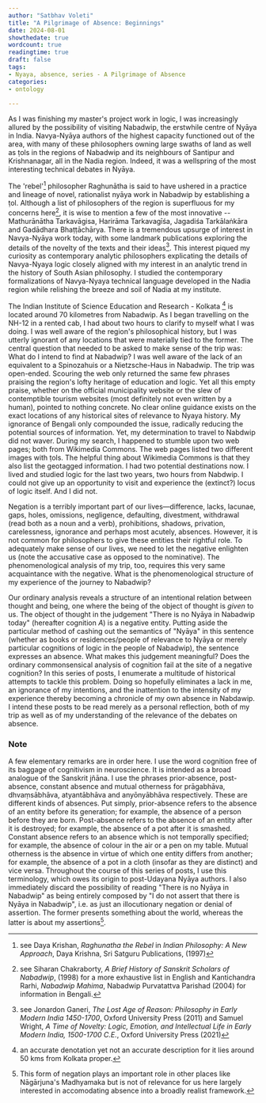 ```yaml
---
author: "Satbhav Voleti"
title: "A Pilgrimage of Absence: Beginnings"
date: 2024-08-01
showthedate: true
wordcount: true
readingtime: true
draft: false
tags: 
- Nyaya, absence, series - A Pilgrimage of Absence
categories:
- ontology
    
--- 
```


As I was finishing my master's project work in logic, I was increasingly allured by the possibility of visiting Nabadwip, the erstwhile centre of Nyāya in India. Navya-Nyāya authors of the highest capacity functioned out of the area, with many of these philosophers owning large swaths of land as well as ṭols in the regions of Nabadwip and its neighbours of Santipur and Krishnanagar, all in the Nadia region. Indeed, it was a wellspring of the most interesting technical debates in Nyāya. 

The 'rebel'[^1] philosopher Raghunātha is said to have ushered in a practice and lineage of novel, rationalist nyāya work in Nabadwip by establishing a ṭol. Although a list of philosophers of the region is superfluous for my concerns here[^2], it is wise to mention a few of the most innovative -- Mathurānātha Tarkavāgisa, Harirāma Tarkavagīśa, Jagadiśa Tarkālaṅkāra and Gadādhara Bhaṭṭāchārya. There is a tremendous upsurge of interest in Navya-Nyāya work today, with some landmark publications exploring the details of the novelty of the texts and their ideas[^3]. This interest piqued my curiosity as contemporary analytic philosophers explicating the details of Navya-Nyaya logic closely aligned with my interest in an analytic trend in the history of South Asian philosophy. I studied the contemporary formalizations of Navya-Nyaya technical language developed in the Nadia region while relishing the breeze and soil of Nadia at my institute. 

The Indian Institute of Science Education and Research - Kolkata [^4]  is located around 70 kilometres from Nabadwip. As I began travelling on the NH-12 in a rented cab, I had about two hours to clarify to myself what I was doing. I was well aware of the region's philosophical history, but I was utterly ignorant of any locations that were materially tied to the former. The central question that needed to be asked to make sense of the trip was: What do I intend to find at Nabadwip? I was well aware of the lack of an equivalent to a Spinozahuis or a Nietzsche-Haus in Nabadwip. The trip was open-ended. Scouring the web only returned the same few phrases praising the region's lofty heritage of education and logic. Yet all this empty praise, whether on the official municipality website or the slew of contemptible tourism websites (most definitely not even written by a human), pointed to nothing concrete. No clear online guidance exists on the exact locations of any historical sites of relevance to Nyaya history. My ignorance of Bengali only compounded the issue, radically reducing the potential sources of information. Yet, my determination to travel to Nabdwip did not waver. During my search, I happened to stumble upon two web pages; both from Wikimedia Commons. The web pages listed two different images with ṭols. The helpful thing about Wikimedia Commons is that they also list the geotagged information. I had two potential destinations now. I lived and studied logic for the last two years, two hours from Nabdwip. I could not give up an opportunity to visit and experience the (extinct?) locus of logic itself. And I did not. 

Negation is a terribly important part of our lives—difference, lacks, lacunae, gaps, holes, omissions, negligence, defaulting, divestment, withdrawal (read both as a noun and a verb), prohibitions, shadows, privation, carelessness, ignorance and perhaps most acutely, absences. However, it is not common for philosophers to give these entities their rightful role. To adequately make sense of our lives, we need to let the negative enlighten us (note the accusative case as opposed to the nominative). The phenomenological analysis of my trip, too, requires this very same acquaintance with the negative. What is the phenomenological structure of my experience of the journey to Nabadwip? 

Our ordinary analysis reveals a structure of an intentional relation between thought and being, one where the being of the object of thought is *given* to us. The object of thought in the judgement "There is no Nyāya in Nabadwip today" (hereafter cognition *A*) is a negative entity. Putting aside the particular method of cashing out the semantics of "Nyāya" in this sentence (whether as books or residences/people of relevance to Nyāya or merely particular cognitions of logic in the people of Nabadwip), the sentence expresses an absence. What makes this judgement meaningful? Does the ordinary commonsensical analysis of cognition fail at the site of a negative cognition? In this series of posts, I enumerate a multitude of historical attempts to tackle this problem. Doing so hopefully eliminates a lack in me, an ignorance of my intentions, and the inattention to the intensity of my experience thereby becoming a chronicle of my own absence in Nabdawip. I intend these posts to be read merely as a personal reflection, both of my trip as well as of my understanding of the relevance of the debates on absence. 

### Note

A few elementary remarks are in order here. I use the word cognition free of its baggage of cognitivism in neuroscience. It is intended as a broad analogue of the Sanskrit jñāna. I use the phrases prior-absence, post-absence, constant absence and mutual otherness for prāgabhāva, dhvaṃsābhāva, atyantābhāva and anyōnyābhāva respectively. These are different kinds of absences. Put simply, prior-absence refers to the absence of an entity before its generation; for example, the absence of a person before they are born. Post-absence refers to the absence of an entity after it is destroyed; for example, the absence of a pot after it is smashed. Constant absence refers to an absence which is not temporally specified; for example, the absence of colour in the air or a pen on my table. Mutual otherness is the absence in virtue of which one entity differs from another; for example, the absence of a pot in a cloth (insofar as they are distinct) and vice versa. Throughout the course of this series of posts, I use this terminology, which owes its origin to post-Udayana Nyāya authors. I also immediately discard the possibility of reading "There is no Nyāya in Nabadwip" as being entirely composed by "I do not assert that there is Nyāya in Nabadwip", i.e. as just an illocutionary negation or denial of assertion. The former presents something about the world, whereas the latter is about my assertions[^5]. 


[^1]: see Daya Krishan, *Raghunatha the Rebel* in *Indian Philosophy: A New Approach*, Daya Krishna, Sri Satguru Publications, (1997)
[^2]: see Siharan Chakraborty, *A Brief History of Sanskrit Scholars of Nabadwip*, (1998) for a more exhaustive list in English and Kantichandra Rarhi, *Nabadwip Mahima*, Nabadwip Purvatattva Parishad (2004) for information in Bengali. 
[^3]: see Jonardon Ganeri, *The Lost Age of Reason: Philosophy in Early Modern India 1450-1700*, Oxford University Press (2011) and Samuel Wright, *A Time of Novelty: Logic, Emotion, and Intellectual Life in Early Modern India, 1500-1700 C.E.*, Oxford University Press (2021)
[^4]: an accurate denotation yet not an accurate description for it lies around 50 kms from Kolkata proper. 
[^5]: This form of negation plays an important role in other places like Nāgārjuna's Madhyamaka but is not of relevance for us here largely interested in accomodating absence into a broadly realist framework. 
